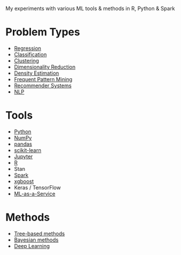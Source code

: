 My experiments with various ML tools & methods in R, Python & Spark

# Problem Types
* [Regression](regression/)
* [Classification](classification/)
* [Clustering](clustering/)
* [Dimensionality Reduction](dimensionaliy-reduction)
* [Density Estimation](density-estimation)
* [Frequent Pattern Mining](frequent-pattern-mining/)
* [Recommender Systems](recommender-systems/)
* [NLP](nlp/)

# Tools
* [Python](python/)
* [NumPy](python/numpy)
* [pandas](python/pandas)
* [scikit-learn](python/scikit-learn/)
* [Jupyter](jupyter/)
* [R](r/)
* Stan
* [Spark](spark/)
* [xgboost](xgboost/)
* Keras / TensorFlow
* [ML-as-a-Service](mlaas/)

# Methods
* [Tree-based methods](tree-based-methods/)
* [Bayesian methods](bayesian/)
* [Deep Learning](deep-learning/)

